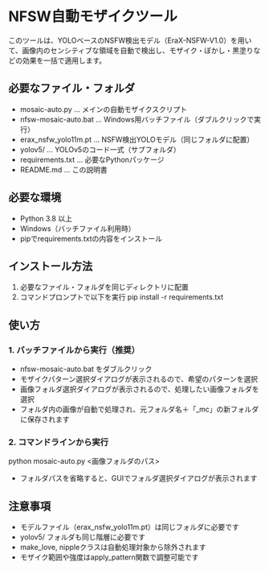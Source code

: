 # NFSW自動モザイクツール

このツールは、YOLOベースのNSFW検出モデル（EraX-NSFW-V1.0）を用いて、画像内のセンシティブな領域を自動で検出し、モザイク・ぼかし・黒塗りなどの効果を一括で適用します。

## 必要なファイル・フォルダ

- mosaic-auto.py … メインの自動モザイクスクリプト
- nfsw-mosaic-auto.bat … Windows用バッチファイル（ダブルクリックで実行）
- erax_nsfw_yolo11m.pt … NSFW検出YOLOモデル（同じフォルダに配置）
- yolov5/ … YOLOv5のコード一式（サブフォルダ）
- requirements.txt … 必要なPythonパッケージ
- README.md … この説明書

## 必要な環境

- Python 3.8 以上
- Windows（バッチファイル利用時）
- pipでrequirements.txtの内容をインストール

## インストール方法

1. 必要なファイル・フォルダを同じディレクトリに配置
2. コマンドプロンプトで以下を実行
   pip install -r requirements.txt

## 使い方

### 1. バッチファイルから実行（推奨）

- nfsw-mosaic-auto.bat をダブルクリック
- モザイクパターン選択ダイアログが表示されるので、希望のパターンを選択
- 画像フォルダ選択ダイアログが表示されるので、処理したい画像フォルダを選択
- フォルダ内の画像が自動で処理され、元フォルダ名＋「_mc」の新フォルダに保存されます

### 2. コマンドラインから実行

python mosaic-auto.py <画像フォルダのパス>

- フォルダパスを省略すると、GUIでフォルダ選択ダイアログが表示されます

## 注意事項

- モデルファイル（erax_nsfw_yolo11m.pt）は同じフォルダに必要です
- yolov5/ フォルダも同じ階層に必要です
- make_love, nippleクラスは自動処理対象から除外されます
- モザイク範囲や強度はapply_pattern関数で調整可能です
